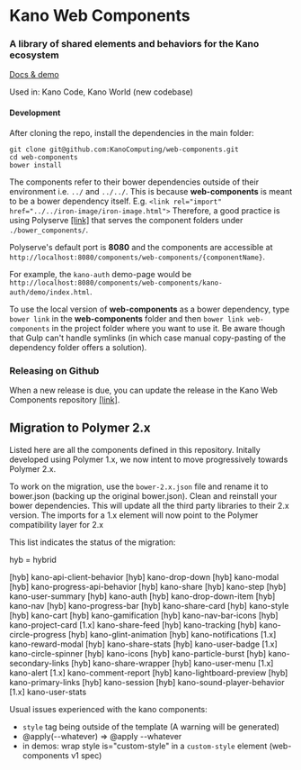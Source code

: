 # Kano Web Components

### A library of shared elements and behaviors for the Kano ecosystem

[Docs & demo](https://kanocomputing.github.io/web-components)

Used in: Kano Code, Kano World (new codebase)

#### Development

After cloning the repo, install the dependencies in the main folder:

```
git clone git@github.com:KanoComputing/web-components.git
cd web-components
bower install
```

The components refer to their bower dependencies outside of their environment i.e. `../` and `../../`. This is because **web-components** is meant to be a bower dependency itself.
E.g. `<link rel="import" href="../../iron-image/iron-image.html">` Therefore, a good practice is using Polyserve [[link]](https://github.com/PolymerLabs/polyserve) that serves the component folders under `./bower_components/`.

Polyserve's default port is **8080** and the components are accessible at `http://localhost:8080/components/web-components/{componentName}`.

For example, the `kano-auth` demo-page would be `http://localhost:8080/components/web-components/kano-auth/demo/index.html`.

To use the local version of **web-components** as a bower dependency, type ```bower link``` in the **web-components** folder and then ```bower link web-components``` in the project folder where you want to use it. Be aware though that Gulp can't handle symlinks (in which case manual copy-pasting of the dependency folder offers a solution).

### Releasing on Github

When a new release is due, you can update the release in the Kano Web Components repository [[link]](https://github.com/KanoComputing/web-components/releases).

## Migration to Polymer 2.x

Listed here are all the components defined in this repository. Initally developed using Polymer 1.x, we now intent to move progressively towards Polymer 2.x.

To work on the migration, use the `bower-2.x.json` file and rename it to bower.json (backing up the original bower.json).
Clean and reinstall your bower dependencies. This will update all the third party libraries to their 2.x version.
The imports for a 1.x element will now point to the Polymer compatibility layer for 2.x

This list indicates the status of the migration:

hyb = hybrid

[hyb] kano-api-client-behavior
[hyb] kano-drop-down
[hyb] kano-modal
[hyb] kano-progress-api-behavior
[hyb] kano-share
[hyb] kano-step
[hyb] kano-user-summary
[hyb] kano-auth
[hyb] kano-drop-down-item
[hyb] kano-nav
[hyb] kano-progress-bar
[hyb] kano-share-card
[hyb] kano-style
[hyb] kano-cart
[hyb] kano-gamification
[hyb] kano-nav-bar-icons
[hyb] kano-project-card
[1.x] kano-share-feed
[hyb] kano-tracking
[hyb] kano-circle-progress
[hyb] kano-glint-animation
[hyb] kano-notifications
[1.x] kano-reward-modal
[hyb] kano-share-stats
[hyb] kano-user-badge
[1.x] kano-circle-spinner
[hyb] kano-icons
[hyb] kano-particle-burst
[hyb] kano-secondary-links
[hyb] kano-share-wrapper
[hyb] kano-user-menu
[1.x] kano-alert
[1.x] kano-comment-report
[hyb] kano-lightboard-preview
[hyb] kano-primary-links
[hyb] kano-session
[hyb] kano-sound-player-behavior
[1.x] kano-user-stats


Usual issues experienced with the kano components:

 - `style` tag being outside of the template (A warning will be generated)
 - @apply(--whatever) => @apply --whatever
 - in demos: wrap style is="custom-style" in a `custom-style` element (web-components v1 spec)